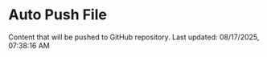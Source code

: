 # Auto Push File

Content that will be pushed to GitHub repository.
Last updated: 08/17/2025, 07:38:16 AM